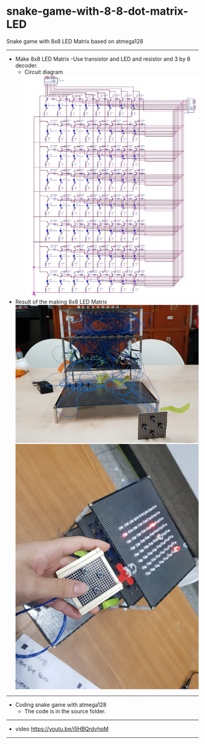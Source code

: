 # snake-game-with-8-8-dot-matrix-LED
Snake game with 8x8 LED Matrix based on atmega128

------------
+ Make 8x8 LED Matrix
-Use transistor and LED and resistor and 3 by 8 decoder.
    + Circuit diagram
     ![circle](https://github.com/jumokoh0/snake-game-with-8-8-dot-matrix-LED/blob/master/image/circle.JPG?raw=true)
+ Result of the making 8x8 LED Matrix
![full_shot](https://github.com/jumokoh0/snake-game-with-8-8-dot-matrix-LED/blob/master/image/full_shot.jpg?raw=true)
![work_shot](https://github.com/jumokoh0/snake-game-with-8-8-dot-matrix-LED/blob/master/image/work_shot.jpg?raw=true)
--------------
+ Coding snake game with atmega128
    + The code is in the source folder.
------------
+ video
<https://youtu.be/i5HBQrdvhpM>

------------